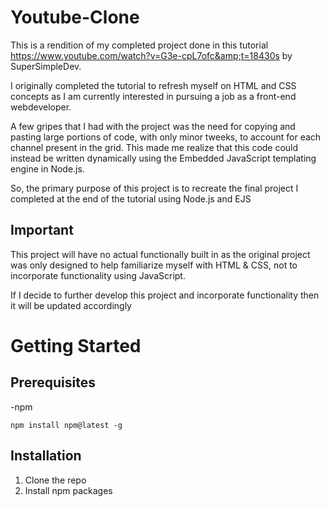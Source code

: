 # Youtube-Clone
This is a rendition of my completed project done in this tutorial https://www.youtube.com/watch?v=G3e-cpL7ofc&amp;t=18430s by SuperSimpleDev.

I originally completed the tutorial to refresh myself on HTML and CSS concepts as I am currently interested in pursuing a job as a front-end webdeveloper.

A few gripes that I had with the project was the need for copying and pasting large portions of code, with only minor tweeks, to account for each channel present in the grid. This made me realize that this code could instead be written dynamically using the Embedded JavaScript templating engine in Node.js.

So, the primary purpose of this project is to recreate the final project I completed at the end of the tutorial using Node.js and EJS

## Important
This project will have no actual functionally built in  as the original project was only designed to help familiarize myself with HTML & CSS, not to incorporate functionality using JavaScript. 

If I decide to further develop this project and incorporate functionality then it will be updated accordingly

# Getting Started

## Prerequisites
-npm
```
npm install npm@latest -g
```
## Installation
1. Clone the repo
2. Install npm packages
